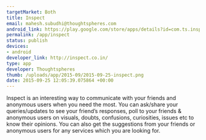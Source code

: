 ```yaml
--- 
targetMarket: Both
title: Inspect
email: mahesh.subudhi@thoughtspheres.com
android_link: https://play.google.com/store/apps/details?id=com.ts.inspect
permalink: /app/inspect
status: publish
devices: 
- android
developer_link: http://inspect.co.in/
type: app
developer: Thoughtspheres
thumb: /uploads/app/2015-09/2015-09-25-inspect.png
date: 2015-09-25 12:05:39.075864 +00:00
---
```


Inspect is an interesting way to communicate with your friends and anonymous users when you need the most. You can ask/share your queries/updates to see your friend’s responses, poll to your friends & anonymous users on visuals, doubts, confusions, curiosities, issues etc to know their opinions. You can also get the suggestions from your friends or anonymous users for any services which you are looking for. 
